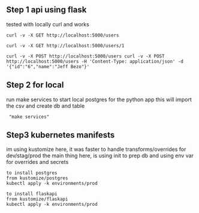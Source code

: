 ## Step 1 api using flask
tested with locally curl and works
```
curl -v -X GET http://localhost:5000/users

curl -v -X GET http://localhost:5000/users/1

curl -v -X POST http://localhost:5000/users curl -v -X POST http://localhost:5000/users -H 'Content-Type: application/json' -d '{"id":"6","name":"Jeff Bezo"}'
```
## Step 2 for local
run make services to start local postgres for the python app
this will import the csv and create db and table
```
 "make services"
```
## Step3 kubernetes manifests
im using kustomize here, it was faster to handle transforms/overrides for dev/stag/prod
the main thing here, is using init to prep db and using env var for overrides and secrets
```
to install postgres
from kustomize/postgres 
kubectl apply -k environments/prod

to install flaskapi
from kustomize/flaskapi
kubectl apply -k environments/prod
```

